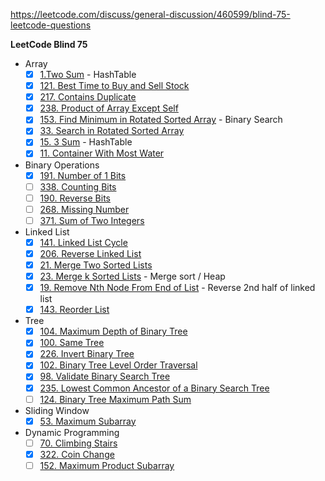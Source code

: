 https://leetcode.com/discuss/general-discussion/460599/blind-75-leetcode-questions

**LeetCode Blind 75** 

- Array
	- [x] [1.Two Sum](https://leetcode.com/problems/two-sum/) - HashTable
	- [x] [121. Best Time to Buy and Sell Stock](https://leetcode.com/problems/best-time-to-buy-and-sell-stock/)
	- [x] [217. Contains Duplicate](https://leetcode.com/problems/contains-duplicate/) 
	- [x] [238. Product of Array Except Self](https://leetcode.com/problems/product-of-array-except-self/) 
	- [x] [153. Find Minimum in Rotated Sorted Array](https://leetcode.com/problems/find-minimum-in-rotated-sorted-array/) - Binary Search
	- [x] [33. Search in Rotated Sorted Array](https://leetcode.com/problems/search-in-rotated-sorted-array/)
	- [x] [15. 3 Sum](https://leetcode.com/problems/3sum/) - HashTable
	- [x] [11. Container With Most Water](https://leetcode.com/problems/container-with-most-water/)

- Binary Operations
 	- [x] [191. Number of 1 Bits](https://leetcode.com/problems/number-of-1-bits/)
 	- [ ] [338. Counting Bits](https://leetcode.com/problems/counting-bits/)
 	- [ ] [190. Reverse Bits](https://leetcode.com/problems/reverse-bits/)
 	- [ ] [268. Missing Number](https://leetcode.com/problems/missing-number/)
 	- [ ] [371. Sum of Two Integers](https://leetcode.com/problems/sum-of-two-integers/)

- Linked List
	- [x] [141. Linked List Cycle](https://leetcode.com/problems/linked-list-cycle/)
	- [x] [206. Reverse Linked List](https://leetcode.com/problems/reverse-linked-list/)
	- [x] [21. Merge Two Sorted Lists](https://leetcode.com/problems/merge-two-sorted-lists/)
	- [x] [23. Merge k Sorted Lists](https://leetcode.com/problems/merge-k-sorted-lists/) - Merge sort / Heap
	- [x] [19. Remove Nth Node From End of List](https://leetcode.com/problems/remove-nth-node-from-end-of-list/) - Reverse 2nd half of linked list
	- [x] [143. Reorder List](https://leetcode.com/problems/reorder-list/) 

- Tree
	- [x] [104. Maximum Depth of Binary Tree](https://leetcode.com/problems/maximum-depth-of-binary-tree/)
	- [x] [100. Same Tree](https://leetcode.com/problems/same-tree/)
	- [x] [226. Invert Binary Tree](https://leetcode.com/problems/invert-binary-tree/)
	- [x] [102. Binary Tree Level Order Traversal](https://leetcode.com/problems/binary-tree-level-order-traversal/)
	- [x] [98. Validate Binary Search Tree](https://leetcode.com/problems/validate-binary-search-tree/)
	- [x] [235. Lowest Common Ancestor of a Binary Search Tree](https://leetcode.com/problems/lowest-common-ancestor-of-a-binary-search-tree/)
	- [ ] [124. Binary Tree Maximum Path Sum](https://leetcode.com/problems/binary-tree-maximum-path-sum/)

- Sliding Window
	- [x] [53. Maximum Subarray](https://leetcode.com/problems/maximum-subarray/)

- Dynamic Programming
 	- [ ] [70. Climbing Stairs](https://leetcode.com/problems/climbing-stairs/)
	- [x] [322. Coin Change](https://leetcode.com/problems/coin-change/)
	- [ ] [152. Maximum Product Subarray](https://leetcode.com/problems/maximum-product-subarray/) 
